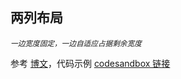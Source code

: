 ## 两列布局

*<small>一边宽度固定，一边自适应占据剩余宽度</small>*

参考 [博文](https://yes-1-am.gitbook.io/blog/css/liang-lie-bu-ju-san-lie-bu-ju#1-liang-lie-bu-ju)，代码示例 [codesandbox 链接](https://codesandbox.io/s/lianglanbuju-osews?file=/src/App.jsx)
